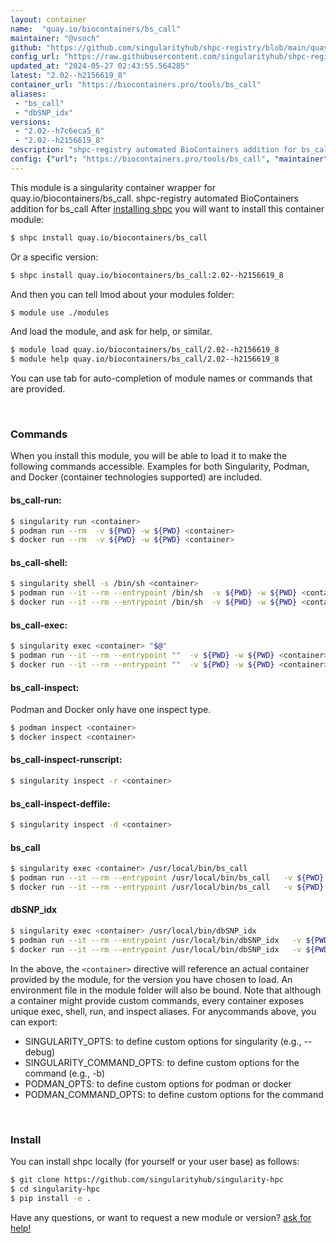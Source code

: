 ```yaml
---
layout: container
name:  "quay.io/biocontainers/bs_call"
maintainer: "@vsoch"
github: "https://github.com/singularityhub/shpc-registry/blob/main/quay.io/biocontainers/bs_call/container.yaml"
config_url: "https://raw.githubusercontent.com/singularityhub/shpc-registry/main/quay.io/biocontainers/bs_call/container.yaml"
updated_at: "2024-05-27 02:43:55.564285"
latest: "2.02--h2156619_8"
container_url: "https://biocontainers.pro/tools/bs_call"
aliases:
 - "bs_call"
 - "dbSNP_idx"
versions:
 - "2.02--h7c6eca5_6"
 - "2.02--h2156619_8"
description: "shpc-registry automated BioContainers addition for bs_call"
config: {"url": "https://biocontainers.pro/tools/bs_call", "maintainer": "@vsoch", "description": "shpc-registry automated BioContainers addition for bs_call", "latest": {"2.02--h2156619_8": "sha256:a62b6bbb8234f9c12fb9ad71d5ebf117583677594d32e762238e6223569b99a7"}, "tags": {"2.02--h7c6eca5_6": "sha256:f79a73c5da0181343c500784f89b0c3120a1aaba97decdf4bc18bdf0b87e7fc2", "2.02--h2156619_8": "sha256:a62b6bbb8234f9c12fb9ad71d5ebf117583677594d32e762238e6223569b99a7"}, "docker": "quay.io/biocontainers/bs_call", "aliases": {"bs_call": "/usr/local/bin/bs_call", "dbSNP_idx": "/usr/local/bin/dbSNP_idx"}}
---
```


This module is a singularity container wrapper for quay.io/biocontainers/bs_call.
shpc-registry automated BioContainers addition for bs_call
After [installing shpc](#install) you will want to install this container module:


```bash
$ shpc install quay.io/biocontainers/bs_call
```

Or a specific version:

```bash
$ shpc install quay.io/biocontainers/bs_call:2.02--h2156619_8
```

And then you can tell lmod about your modules folder:

```bash
$ module use ./modules
```

And load the module, and ask for help, or similar.

```bash
$ module load quay.io/biocontainers/bs_call/2.02--h2156619_8
$ module help quay.io/biocontainers/bs_call/2.02--h2156619_8
```

You can use tab for auto-completion of module names or commands that are provided.

<br>

### Commands

When you install this module, you will be able to load it to make the following commands accessible.
Examples for both Singularity, Podman, and Docker (container technologies supported) are included.

#### bs_call-run:

```bash
$ singularity run <container>
$ podman run --rm  -v ${PWD} -w ${PWD} <container>
$ docker run --rm  -v ${PWD} -w ${PWD} <container>
```

#### bs_call-shell:

```bash
$ singularity shell -s /bin/sh <container>
$ podman run --it --rm --entrypoint /bin/sh  -v ${PWD} -w ${PWD} <container>
$ docker run --it --rm --entrypoint /bin/sh  -v ${PWD} -w ${PWD} <container>
```

#### bs_call-exec:

```bash
$ singularity exec <container> "$@"
$ podman run --it --rm --entrypoint ""  -v ${PWD} -w ${PWD} <container> "$@"
$ docker run --it --rm --entrypoint ""  -v ${PWD} -w ${PWD} <container> "$@"
```

#### bs_call-inspect:

Podman and Docker only have one inspect type.

```bash
$ podman inspect <container>
$ docker inspect <container>
```

#### bs_call-inspect-runscript:

```bash
$ singularity inspect -r <container>
```

#### bs_call-inspect-deffile:

```bash
$ singularity inspect -d <container>
```


#### bs_call

```bash
$ singularity exec <container> /usr/local/bin/bs_call
$ podman run --it --rm --entrypoint /usr/local/bin/bs_call   -v ${PWD} -w ${PWD} <container> -c " $@"
$ docker run --it --rm --entrypoint /usr/local/bin/bs_call   -v ${PWD} -w ${PWD} <container> -c " $@"
```


#### dbSNP_idx

```bash
$ singularity exec <container> /usr/local/bin/dbSNP_idx
$ podman run --it --rm --entrypoint /usr/local/bin/dbSNP_idx   -v ${PWD} -w ${PWD} <container> -c " $@"
$ docker run --it --rm --entrypoint /usr/local/bin/dbSNP_idx   -v ${PWD} -w ${PWD} <container> -c " $@"
```



In the above, the `<container>` directive will reference an actual container provided
by the module, for the version you have chosen to load. An environment file in the
module folder will also be bound. Note that although a container
might provide custom commands, every container exposes unique exec, shell, run, and
inspect aliases. For anycommands above, you can export:

 - SINGULARITY_OPTS: to define custom options for singularity (e.g., --debug)
 - SINGULARITY_COMMAND_OPTS: to define custom options for the command (e.g., -b)
 - PODMAN_OPTS: to define custom options for podman or docker
 - PODMAN_COMMAND_OPTS: to define custom options for the command

<br>

### Install

You can install shpc locally (for yourself or your user base) as follows:

```bash
$ git clone https://github.com/singularityhub/singularity-hpc
$ cd singularity-hpc
$ pip install -e .
```

Have any questions, or want to request a new module or version? [ask for help!](https://github.com/singularityhub/singularity-hpc/issues)